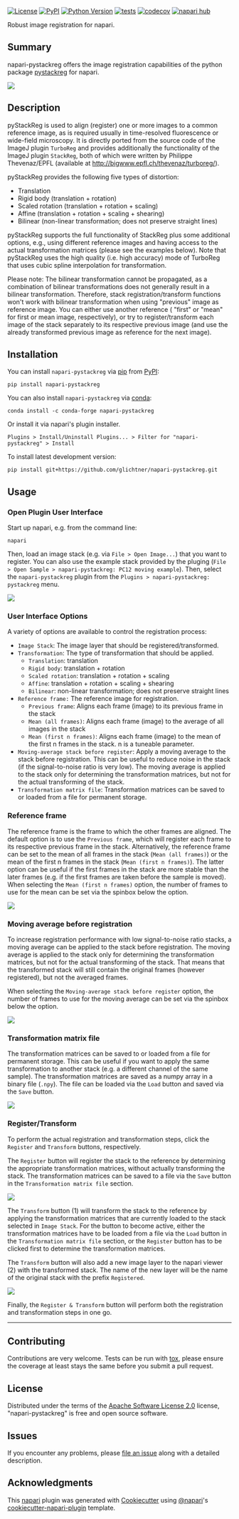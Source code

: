 
[![License](https://img.shields.io/pypi/l/napari-pystackreg.svg?color=green)](https://github.com/glichtner/napari-pystackreg/raw/main/LICENSE)
[![PyPI](https://img.shields.io/pypi/v/napari-pystackreg.svg?color=green)](https://pypi.org/project/napari-pystackreg)
[![Python Version](https://img.shields.io/pypi/pyversions/napari-pystackreg.svg?color=green)](https://python.org)
[![tests](https://github.com/glichtner/napari-pystackreg/workflows/tests/badge.svg)](https://github.com/glichtner/napari-pystackreg/actions)
[![codecov](https://codecov.io/gh/glichtner/napari-pystackreg/branch/main/graph/badge.svg)](https://codecov.io/gh/glichtner/napari-pystackreg)
[![napari hub](https://img.shields.io/endpoint?url=https://api.napari-hub.org/shields/napari-pystackreg)](https://napari-hub.org/plugins/napari-pystackreg)

Robust image registration for napari.

## Summary
napari-pystackreg offers the image registration capabilities of the python package
[pystackreg](https://github.com/glichtner/pystackreg) for napari.

![](https://github.com/glichtner/napari-pystackreg/raw/main/docs/napari-pystackreg.gif)

## Description

pyStackReg is used to align (register) one or more images to a common reference image, as is required usually in
time-resolved fluorescence or wide-field microscopy.
It is directly ported from the source code of the ImageJ plugin ``TurboReg`` and provides additionally the
functionality of the ImageJ plugin ``StackReg``, both of which were written by Philippe Thevenaz/EPFL
(available at http://bigwww.epfl.ch/thevenaz/turboreg/).

pyStackReg provides the following five types of distortion:

- Translation
- Rigid body (translation + rotation)
- Scaled rotation (translation + rotation + scaling)
- Affine (translation + rotation + scaling + shearing)
- Bilinear (non-linear transformation; does not preserve straight lines)

pyStackReg supports the full functionality of StackReg plus some additional options, e.g., using different reference
images and having access to the actual transformation matrices (please see the examples below). Note that pyStackReg
uses the high quality (i.e. high accuracy) mode of TurboReg that uses cubic spline interpolation for transformation.

Please note: The bilinear transformation cannot be propagated, as a combination of bilinear transformations does not
generally result in a bilinear transformation. Therefore, stack registration/transform functions won't work with
bilinear transformation when using "previous" image as reference image. You can either use another reference (
"first" or "mean" for first or mean image, respectively), or try to register/transform each image of the stack
separately to its respective previous image (and use the already transformed previous image as reference for the
next image).

## Installation

You can install ``napari-pystackreg`` via [pip](https://pypi.org/project/pip/) from [PyPI](https://pypi.org/):

    pip install napari-pystackreg

You can also install ``napari-pystackreg`` via [conda](https://docs.conda.io/en/latest/):

    conda install -c conda-forge napari-pystackreg

Or install it via napari's plugin installer.

    Plugins > Install/Uninstall Plugins... > Filter for "napari-pystackreg" > Install

To install latest development version:

    pip install git+https://github.com/glichtner/napari-pystackreg.git

## Usage


### Open Plugin User Interface

Start up napari, e.g. from the command line:

    napari

Then, load an image stack (e.g. via ``File > Open Image...``) that you want to register. You can also use the example
stack provided by the pluging (``File > Open Sample > napari-pystackreg: PC12 moving example``).
Then, select the ``napari-pystackreg`` plugin from the ``Plugins > napari-pystackreg: pystackreg`` menu.

![](https://github.com/glichtner/napari-pystackreg/raw/main/docs/ui-initial.png)

### User Interface Options
A variety of options are available to control the registration process:

* `Image Stack`: The image layer that should be registered/transformed.
* `Transformation`: The type of transformation that should be applied.
  - `Translation`: translation
  - `Rigid body`: translation + rotation
  - `Scaled rotation`: translation + rotation + scaling
  - `Affine`: translation + rotation + scaling + shearing
  - `Bilinear`: non-linear transformation; does not preserve straight lines
* `Reference frame:` The reference image for registration.
  - `Previous frame`: Aligns each frame (image) to its previous frame in the stack
  - `Mean (all frames)`: Aligns each frame (image) to the average of all images in the stack
  - `Mean (first n frames)`: Aligns each frame (image) to the mean of the first n frames in the stack. n is a tuneable parameter.
* `Moving-average stack before register`: Apply a moving average to the stack before registration. This can be useful to
  reduce noise in the stack (if the signal-to-noise ratio is very low). The moving average is applied to the stack only
  for determining the transformation matrices, but not for the actual transforming of the stack.
* `Transformation matrix file`: Transformation matrices can be saved to or loaded from a file for permanent storage.

### Reference frame
The reference frame is the frame to which the other frames are aligned. The default option is to use the
`Previous frame`, which will register each frame to its respective previous frame in the stack. Alternatively, the
reference frame can be set to the mean of all frames in the stack (`Mean (all frames)`) or the mean of the first n
frames in the stack (`Mean (first n frames)`). The latter option can be useful if the first frames in the stack are more
stable than the later frames (e.g. if the first frames are taken before the sample is moved). When selecting the
`Mean (first n frames)` option, the number of frames to use for the mean can be set via the spinbox below the option.

![](https://github.com/glichtner/napari-pystackreg/raw/main/docs/ui-reference-mean-n.png)

### Moving average before registration
To increase registration performance with low signal-to-noise ratio stacks, a moving average can be applied to the
stack before registration. The moving average is applied to the stack only for determining the
transformation matrices, but not for the actual transforming of the stack. That means that the transformed stack will
still contain the original frames (however registered), but not the averaged frames.

When selecting the `Moving-average stack before register` option, the number of frames to use for the moving average can
be set via the spinbox below the option.

![](https://github.com/glichtner/napari-pystackreg/raw/main/docs/ui-moving-average.png)

### Transformation matrix file
The transformation matrices can be saved to or loaded from a file for permanent storage. This can be useful if you want
to apply the same transformation to another stack (e.g. a different channel of the same sample). The transformation
matrices are saved as a numpy array in a binary file (``.npy``). The file can be loaded via the `Load` button and saved
via the `Save` button.

![](https://github.com/glichtner/napari-pystackreg/raw/main/docs/ui-register-tmat.png)

### Register/Transform
To perform the actual registration and transformation steps, click the `Register` and `Transform` buttons, respectively.

The `Register` button will register the stack to the reference by determining the appropriate transformation matrices,
without actually transforming the stack. The transformation matrices can be saved to a file via the `Save` button in the
`Transformation matrix file` section.

![](https://github.com/glichtner/napari-pystackreg/raw/main/docs/ui-registered.png)

The `Transform` button (1) will transform the stack to the reference by applying the transformation matrices that are
currently loaded to the stack selected in `Image Stack`. For the button to become active, either the transformation
matrices have to be loaded from a file via the `Load` button in the `Transformation matrix file` section, or the
`Register` button has to be clicked first to determine the transformation matrices.

The `Transform` button will also add a new image layer to the napari viewer (2) with the transformed stack. The name of the
new layer will be the name of the original stack with the prefix `Registered`.

![](https://github.com/glichtner/napari-pystackreg/raw/main/docs/ui-transformed.png)

Finally, the `Register & Transform` button will perform both the registration and transformation steps in one go.

----------------------------------

## Contributing

Contributions are very welcome. Tests can be run with [tox], please ensure
the coverage at least stays the same before you submit a pull request.

## License

Distributed under the terms of the [Apache Software License 2.0] license,
"napari-pystackreg" is free and open source software.

## Issues

If you encounter any problems, please [file an issue] along with a detailed description.

## Acknowledgments

This [napari] plugin was generated with [Cookiecutter] using [@napari]'s [cookiecutter-napari-plugin] template.

[napari]: https://github.com/napari/napari
[Cookiecutter]: https://github.com/audreyr/cookiecutter
[@napari]: https://github.com/napari
[MIT]: http://opensource.org/licenses/MIT
[BSD-3]: http://opensource.org/licenses/BSD-3-Clause
[GNU GPL v3.0]: http://www.gnu.org/licenses/gpl-3.0.txt
[GNU LGPL v3.0]: http://www.gnu.org/licenses/lgpl-3.0.txt
[Apache Software License 2.0]: http://www.apache.org/licenses/LICENSE-2.0
[Mozilla Public License 2.0]: https://www.mozilla.org/media/MPL/2.0/index.txt
[cookiecutter-napari-plugin]: https://github.com/napari/cookiecutter-napari-plugin

[file an issue]: https://github.com/glichtner/napari-pystackreg/issues

[napari]: https://github.com/napari/napari
[tox]: https://tox.readthedocs.io/en/latest/
[pip]: https://pypi.org/project/pip/
[PyPI]: https://pypi.org/
